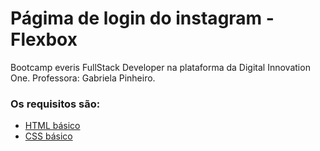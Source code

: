 # Págima de login do instagram - Flexbox 

Bootcamp everis FullStack Developer na plataforma da Digital Innovation One.
Professora: Gabriela Pinheiro.

### Os requisitos são:

* [HTML básico](https://www.w3schools.com/html/)
* [CSS básico](https://developer.mozilla.org/pt-BR/docs/Web/CSS)


